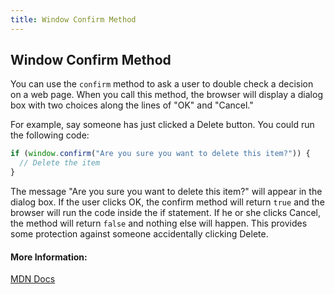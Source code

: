 ```yaml
---
title: Window Confirm Method
---
```

## Window Confirm Method

You can use the `confirm` method to ask a user to double check a decision on a web page. When you call this method, the browser will display a dialog box with two choices along the lines of "OK" and "Cancel."

For example, say someone has just clicked a Delete button. You could run the following code:

```javascript
if (window.confirm("Are you sure you want to delete this item?")) {
  // Delete the item
}
```

The message "Are you sure you want to delete this item?" will appear in the dialog box. If the user clicks OK, the confirm method will return `true` and the browser will run the code inside the if statement. If he or she clicks Cancel, the method will return `false` and nothing else will happen. This provides some protection against someone accidentally clicking Delete.

#### More Information:
[MDN Docs](https://developer.mozilla.org/en-US/docs/Web/API/Window/confirm)
